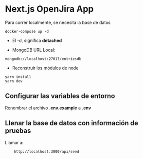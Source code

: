 # Next.js OpenJira App
Para correr localmente, se necesita la base de datos
```
docker-compose up -d
```

* El -d, significa __detached__

* MongoDB URL Local:
```
mongodb://localhost:27017/entriesdb
```

* Reconstruir los módulos de node
```
yarn install
yarn dev
```

## Configurar las variables de entorno
Renombrar el archivo __.env.example__ a __.env__

## Llenar la base de datos con información de pruebas

Llamar a:
```
    http://localhost:3000/api/seed
```